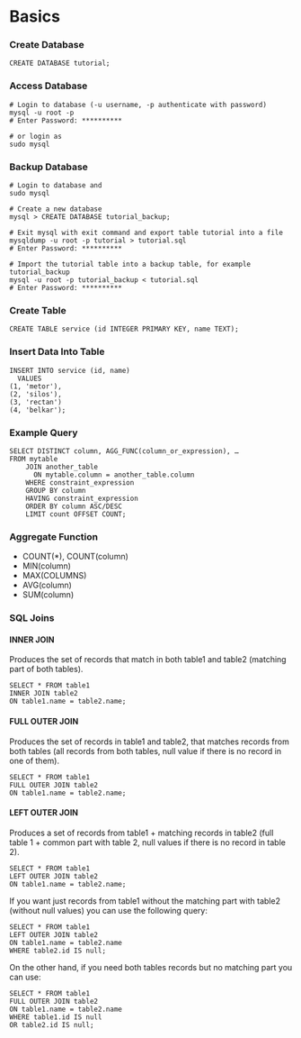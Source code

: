 # Basics

### Create Database

```
CREATE DATABASE tutorial;
```

### Access Database

```
# Login to database (-u username, -p authenticate with password)
mysql -u root -p 
# Enter Password: **********

# or login as
sudo mysql
```

### Backup Database

```
# Login to database and
sudo mysql

# Create a new database
mysql > CREATE DATABASE tutorial_backup;

# Exit mysql with exit command and export table tutorial into a file
mysqldump -u root -p tutorial > tutorial.sql
# Enter Password: **********

# Import the tutorial table into a backup table, for example tutorial_backup
mysql -u root -p tutorial_backup < tutorial.sql
# Enter Password: **********
```

### Create Table

```
CREATE TABLE service (id INTEGER PRIMARY KEY, name TEXT);
```

### Insert Data Into Table

```
INSERT INTO service (id, name) 
  VALUES
(1, 'metor'),
(2, 'silos'),
(3, 'rectan')
(4, 'belkar');
```

### Example Query

```
SELECT DISTINCT column, AGG_FUNC(column_or_expression), …
FROM mytable
    JOIN another_table
      ON mytable.column = another_table.column
    WHERE constraint_expression
    GROUP BY column
    HAVING constraint_expression
    ORDER BY column ASC/DESC
    LIMIT count OFFSET COUNT;
```

### Aggregate Function

* COUNT(\*), COUNT(column)
* MIN(column)
* MAX(COLUMNS)
* AVG(column)
* SUM(column)

### SQL Joins

#### INNER JOIN

Produces the set of records that match in both table1 and table2 (matching part of both tables).

```
SELECT * FROM table1
INNER JOIN table2
ON table1.name = table2.name;
```

#### FULL OUTER JOIN

Produces the set of records in table1 and table2, that matches records from both tables (all records from both tables, null value if there is no record in one of them).

```
SELECT * FROM table1
FULL OUTER JOIN table2
ON table1.name = table2.name;
```

#### &#x20;LEFT OUTER JOIN

Produces a set of records from table1 + matching records in table2 (full table 1 + common part with table 2, null values if there is no record in table 2).

```
SELECT * FROM table1
LEFT OUTER JOIN table2
ON table1.name = table2.name;
```

If you want just records from table1 without the matching part with table2 (without null values) you can use the following query:

```
SELECT * FROM table1
LEFT OUTER JOIN table2
ON table1.name = table2.name
WHERE table2.id IS null;
```

On the other hand, if you need both tables records but no matching part you can use:

```
SELECT * FROM table1
FULL OUTER JOIN table2
ON table1.name = table2.name
WHERE table1.id IS null
OR table2.id IS null;
```
